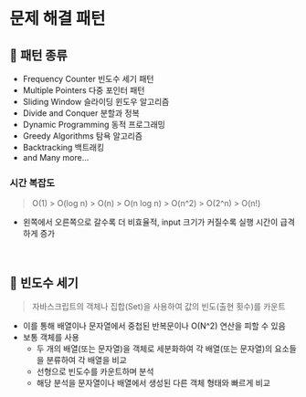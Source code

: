 # 문제 해결 패턴

## 📌 패턴 종류

- Frequency Counter 빈도수 세기 패턴
- Multiple Pointers 다중 포인터 패턴
- Sliding Window 슬라이딩 윈도우 알고리즘
- Divide and Conquer 분할과 정복
- Dynamic Programming 동적 프로그래밍
- Greedy Algorithms 탐욕 알고리즘
- Backtracking 백트래킹
- and Many more...

### 시간 복잡도

> O(1) > O(log n) > O(n) > O(n log n) > O(n^2) > O(2^n) > O(n!)

- 왼쪽에서 오른쪽으로 갈수록 더 비효율적, input 크기가 커질수록 실행 시간이 급격하게 증가

<br>

## 📌 빈도수 세기

> 자바스크립트의 객체나 집합(Set)을 사용하여 값의 빈도(출현 횟수)를 카운트

- 이를 통해 배열이나 문자열에서 중첩된 반복문이나 O(N^2) 연산을 피할 수 있음
- 보통 객체를 사용
  - 두 개의 배열(또는 문자열)을 객체로 세분화하여 각 배열(또는 문자열)의 요소들을 분류하여 각 배열을 비교
  - 선형으로 빈도수를 카운트하며 분석
  - 해당 분석을 문자열이나 배열에서 생성된 다른 객체 형태와 빠르게 비교

<br>
